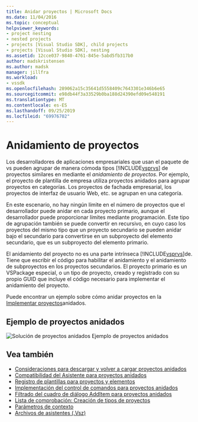 ```yaml
---
title: Anidar proyectos | Microsoft Docs
ms.date: 11/04/2016
ms.topic: conceptual
helpviewer_keywords:
- project nesting
- nested projects
- projects [Visual Studio SDK], child projects
- projects [Visual Studio SDK], nesting
ms.assetid: 12cce037-9840-4761-845e-5abd5fb317b0
author: madskristensen
ms.author: madsk
manager: jillfra
ms.workload:
- vssdk
ms.openlocfilehash: 289062a15c35641d5558409c7643301e346b6e65
ms.sourcegitcommit: e98db44f3a33529b0ba188d24390efd09e548191
ms.translationtype: MT
ms.contentlocale: es-ES
ms.lasthandoff: 09/25/2019
ms.locfileid: "69976702"
---
```

# <a name="nesting-projects"></a>Anidamiento de proyectos
Los desarrolladores de aplicaciones empresariales que usan el paquete de vs pueden agrupar de manera cómoda tipos [!INCLUDE[vsprvs](../../code-quality/includes/vsprvs_md.md)] de proyectos similares en mediante el *anidamiento de proyectos*. Por ejemplo, el proyecto de plantilla de empresa utiliza proyectos anidados para agrupar proyectos en categorías. Los proyectos de fachada empresarial, los proyectos de interfaz de usuario Web, etc. se agrupan en una categoría.

 En este escenario, no hay ningún límite en el número de proyectos que el desarrollador puede anidar en cada proyecto primario, aunque el desarrollador puede proporcionar límites mediante programación. Este tipo de agrupación también se puede convertir en recursivo, en cuyo caso los proyectos del mismo tipo que un proyecto secundario se pueden anidar bajo el secundario para convertirse en un subproyecto del elemento secundario, que es un subproyecto del elemento primario.

 El anidamiento del proyecto no es una parte intrínseca [!INCLUDE[vsprvs](../../code-quality/includes/vsprvs_md.md)]de. Tiene que escribir el código para habilitar el anidamiento y el anidamiento de subproyectos en los proyectos secundarios. El proyecto primario es un VSPackage especial, o un tipo de proyecto, creado y registrado con su propio GUID que incluye el código necesario para implementar el anidamiento del proyecto.

 Puede encontrar un ejemplo sobre cómo anidar proyectos en la [ Implementar proyectos](../../extensibility/internals/how-to-implement-nested-projects.md)anidados.

## <a name="nested-projects-example"></a>Ejemplo de proyectos anidados
 ![Solución de proyectos anidados](../../extensibility/internals/media/vsnestedprojects.gif "vsNestedProjects") Ejemplo de proyectos anidados

## <a name="see-also"></a>Vea también
- [Consideraciones para descargar y volver a cargar proyectos anidados](../../extensibility/internals/considerations-for-unloading-and-reloading-nested-projects.md)
- [Compatibilidad del Asistente para proyectos anidados](../../extensibility/internals/wizard-support-for-nested-projects.md)
- [Registro de plantillas para proyectos y elementos](../../extensibility/internals/registering-project-and-item-templates.md)
- [Implementación del control de comandos para proyectos anidados](../../extensibility/internals/implementing-command-handling-for-nested-projects.md)
- [Filtrado del cuadro de diálogo AddItem para proyectos anidados](../../extensibility/internals/filtering-the-additem-dialog-box-for-nested-projects.md)
- [Lista de comprobación: Creación de tipos de proyectos](../../extensibility/internals/checklist-creating-new-project-types.md)
- [Parámetros de contexto](../../extensibility/internals/context-parameters.md)
- [Archivos de asistentes (.Vsz)](../../extensibility/internals/wizard-dot-vsz-file.md)
